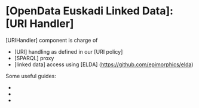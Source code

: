 [OpenData Euskadi Linked Data]: [URI Handler]
=============================================

[URIHandler] component is charge of

- [URI] handling as defined in our [URI policy]
- [SPARQL] proxy
- [linked data] access using [ELDA] (https://github.com/epimorphics/elda)

Some useful guides:
- [URI policy tests]: https://github.com/opendata-euskadi/linked-data-url-handler/blob/master/r01hpLODDocs/uri-policy-test.md
- [SPARQL tests]: https://github.com/opendata-euskadi/linked-data-url-handler/blob/master/r01hpLODDocs/sparql-test.md
- [Eclipse local development envionment]: https://github.com/opendata-euskadi/linked-data-url-handler/blob/master/r01hpLODDocs/r01hp.eclipse.setup.md
